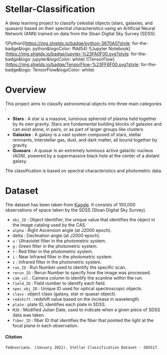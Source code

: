# Stellar-Classification
A deep learning project to classify celestial objects (stars, galaxies, and quasars) based on their spectral characteristics using an Artificial Neural Network (ANN) trained on data from the Sloan Digital Sky Survey (SDSS).


![Python](https://img.shields.io/badge/python-3670A0?style: for-the-badge&logo: python&logoColor: ffdd54)
![Jupyter Notebook](https://img.shields.io/badge/jupyter-%23FA0F00.svg?style: for-the-badge&logo: jupyter&logoColor: white)
![TensorFlow](https://img.shields.io/badge/TensorFlow-%23FF6F00.svg?style: for-the-badge&logo: TensorFlow&logoColor: white)

# Overview 
This project aims to classify astronomical objects into three main categories :

- **Stars** : A star is a massive, luminous spheroid of plasma held together by its own gravity. Stars are fundamental building blocks of galaxies and can exist alone, in pairs, or as part of larger groups like clusters
- **Galaxies** : A galaxy is a vast system composed of stars, stellar remnants, interstellar gas, dust, and dark matter, all bound together by gravity.
- **Quasars** : A quasar is an extremely luminous active galactic nucleus (AGN), powered by a supermassive black hole at the center of a distant galaxy.

The classification is based on spectral characteristics and photometric data.

# Dataset
The dataset has been taken from [Kaggle](https://www.kaggle.com/datasets/fedesoriano/stellar-classification-dataset-sdss17). It consists of 100,000 observations of space taken by the SDSS (Sloan Digital Sky Survey).

- `obj_ID` : Object Identifier, the unique value that identifies the object in the image catalog used by the CAS. 
- `alpha` : Right Ascension angle (at J2000 epoch).
- delta :  Declination angle (at J2000 epoch).
- `u` : Ultraviolet filter in the photometric system.
- `g` : Green filter in the photometric system.
- `r` : Red filter in the photometric system.
- `i` : Near Infrared filter in the photometric system.
- `z` : Infrared filter in the photometric system.
- `run_ID` : Run Number used to identify the specific scan.
- `rerun_ID` : Rerun Number to specify how the image was processed.
- `cam_col` : Camera column to identify the scanline within the run.
- `field_ID` : Field number to identify each field.
- `spec_obj_ID` : Unique ID used for optical spectroscopic objects. 
- `class` : object class (galaxy, star or quasar object).
- `redshift` : redshift value based on the increase in wavelength.
- `plate` : plate ID, identifies each plate in SDSS.
- `MJD` : Modified Julian Date, used to indicate when a given piece of SDSS data was taken.
- `fiber_ID` : fiber ID that identifies the fiber that pointed the light at the focal plane in each observation.

#### Citation 
`fedesoriano. (January 2022). Stellar Classification Dataset - SDSS17.` 


